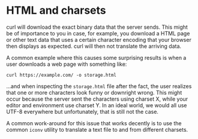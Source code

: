 # HTML and charsets

curl will download the exact binary data that the server sends. This might be
of importance to you in case, for example, you download a HTML page or
other text data that uses a certain character encoding that your browser then
displays as expected. curl will then not translate the arriving data.

A common example where this causes some surprising results is when a user
downloads a web page with something like:

    curl https://example.com/ -o storage.html

…and when inspecting the `storage.html` file after the fact, the user realizes
that one or more characters look funny or downright wrong. This might occur
because the server sent the characters using charset X, while your editor and
environment use charset Y. In an ideal world, we would all use UTF-8
everywhere but unfortunately, that is still not the case.

A common work-around for this issue that works decently is to use the
common `iconv` utility to translate a text file to and from different
charsets.
